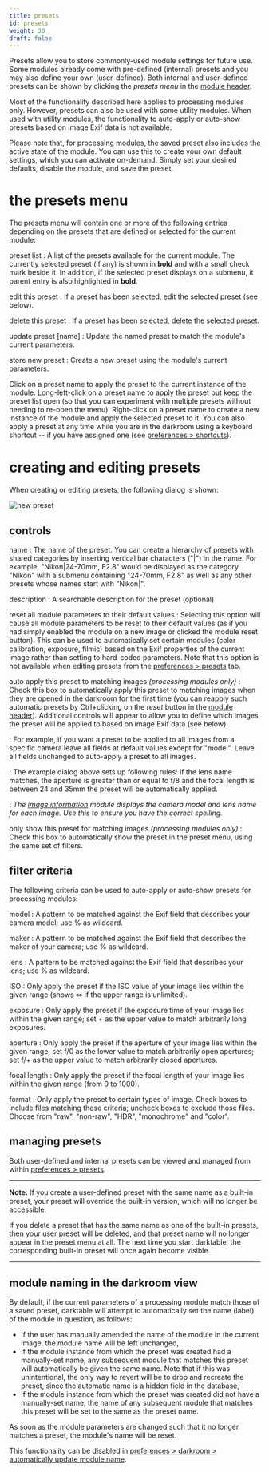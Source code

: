 ```yaml
---
title: presets
id: presets
weight: 30
draft: false
---
```


Presets allow you to store commonly-used module settings for future use. Some modules already come with pre-defined (internal) presets and you may also define your own (user-defined). Both internal and user-defined presets can be shown by clicking the _presets menu_ in the [module header](./module-header.md).

Most of the functionality described here applies to processing modules only. However, presets can also be used with some utility modules. When used with utility modules, the functionality to auto-apply or auto-show presets based on image Exif data is not available.

Please note that, for processing modules, the saved preset also includes the active state of the module. You can use this to create your own default settings, which you can activate on-demand. Simply set your desired defaults, disable the module, and save the preset.

# the presets menu

The presets menu will contain one or more of the following entries depending on the presets that are defined or selected for the current module:

preset list
: A list of the presets available for the current module. The currently selected preset (if any) is shown in **bold** and with a small check mark beside it.  In addition, if the selected preset displays on a submenu, it parent entry is also highlighted in **bold**.

edit this preset
: If a preset has been selected, edit the selected preset (see below).

delete this preset
: If a preset has been selected, delete the selected preset.

update preset \[name\]
: Update the named preset to match the module's current parameters.

store new preset
: Create a new preset using the module's current parameters.

Click on a preset name to apply the preset to the current instance of the module. Long-left-click on a preset name to apply the preset but keep the preset list open (so that you can experiment with multiple presets without needing to re-open the menu).  Right-click on a preset name to create a new instance of the module and apply the selected preset to it.  You can also apply a preset at any time while you are in the darkroom using a keyboard shortcut -- if you have assigned one (see [preferences > shortcuts](../../preferences-settings/shortcuts.md)).

# creating and editing presets

When creating or editing presets, the following dialog is shown:

![new preset](./presets/new_preset.png#w50)

## controls

name
: The name of the preset.  You can create a hierarchy of presets with shared categories by inserting vertical bar characters ("|") in the name.  For example, "Nikon|24-70mm, F2.8" would be displayed as the category "Nikon" with a submenu  containing "24-70mm, F2.8" as well as any other presets whose names start with "Nikon|".

description
: A searchable description for the preset (optional)

reset all module parameters to their default values
: Selecting this option will cause all module parameters to be reset to their default values (as if you had simply enabled the module on a new image or clicked the module reset button). This can be used to automatically set certain modules (color calibration, exposure, filmic) based on the Exif properties of the current image rather than setting to hard-coded parameters. Note that this option is not available when editing presets from the [preferences > presets](../../preferences-settings/presets.md) tab.

auto apply this preset to matching images _(processing modules only)_
: Check this box to automatically apply this preset to matching images when they are opened in the darkroom for the first time (you can reapply such automatic presets by Ctrl+clicking on the _reset_ button in the [module header](./module-header.md)). Additional controls will appear to allow you to define which images the preset will be applied to based on image Exif data (see below).

: For example, if you want a preset to be applied to all images from a specific camera leave all fields at default values except for "model". Leave all fields unchanged to auto-apply a preset to all images.

: The example dialog above sets up following rules: if the lens name matches, the aperture is greater than or equal to f/8 and the focal length is between 24 and 35mm the preset will be automatically applied. 

: _The [image information](../../module-reference/utility-modules/shared/image-information.md) module displays the camera model and lens name for each image. Use this to ensure you have the correct spelling._

only show this preset for matching images _(processing modules only)_
: Check this box to automatically show the preset in the preset menu, using the same set of filters.

## filter criteria

The following criteria can be used to auto-apply or auto-show presets for processing modules:

model
: A pattern to be matched against the Exif field that describes your camera model; use % as wildcard.

maker
: A pattern to be matched against the Exif field that describes the maker of your camera; use % as wildcard.

lens
: A pattern to be matched against the Exif field that describes your lens; use % as wildcard.

ISO
: Only apply the preset if the ISO value of your image lies within the given range (shows ∞ if the upper range is unlimited).

exposure
: Only apply the preset if the exposure time of your image lies within the given range; set + as the upper value to match arbitrarily long exposures.

aperture
: Only apply the preset if the aperture of your image lies within the given range; set f/0 as the lower value to match arbitrarily open apertures; set f/+ as the upper value to match arbitrarily closed apertures.

focal length
: Only apply the preset if the focal length of your image lies within the given range (from 0 to 1000). 

format
: Only apply the preset to certain types of image. Check boxes to include files matching these criteria; uncheck boxes to exclude those files. Choose from "raw", "non-raw", "HDR", "monochrome" and "color".

## managing presets

Both user-defined and internal presets can be viewed and managed from within [preferences > presets](../../../preferences-settings/presets.md).

---

**Note:** If you create a user-defined preset with the same name as a built-in preset, your preset will override the built-in version, which will no longer be accessible.

If you delete a preset that has the same name as one of the built-in presets, then your user preset will be deleted, and that preset name will no longer appear in the preset menu at all. The next time you start darktable, the corresponding built-in preset will once again become visible.

---

## module naming in the darkroom view

By default, if the current parameters of a processing module match those of a saved preset, darktable will attempt to automatically set the name (label) of the module in question, as follows:

- If the user has manually amended the name of the module in the current image, the module name will be left unchanged,
- If the module instance from which the preset was created had a manually-set name, any subsequent module that matches this preset will automatically be given the same name. Note that if this was unintentional, the only way to revert will be to drop and recreate the preset, since the automatic name is a hidden field in the database,
- If the module instance from which the preset was created did not have a manually-set name, the name of any subsequent module that matches this preset will be set to the same as the preset name.

As soon as the module parameters are changed such that it no longer matches a preset, the module's name will be reset.

This functionality can be disabled in [preferences > darkroom > automatically update module name](../../preferences-settings/darkroom.md#modules).
